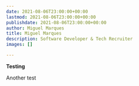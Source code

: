 ```yaml
---
date: 2021-08-06T23:00:00+00:00
lastmod: 2021-08-06T23:00:00+00:00
publishdate: 2021-08-06T23:00:00+00:00
author: Miguel Marques
title: Miguel Marques
description: Software Developer & Tech Recruiter
images: []

---
```

**Testing**

Another test